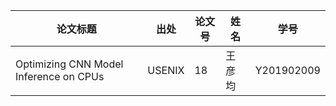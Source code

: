 | 论文标题                                                   | 出处   | 论文号 | 姓名   | 学号       |
| ---------------------------------------------------------- | ------ | ------ | ------ | ---------- | 
| Optimizing CNN Model Inference on CPUs | USENIX |       18 | 王彦均         | Y201902009             | 





